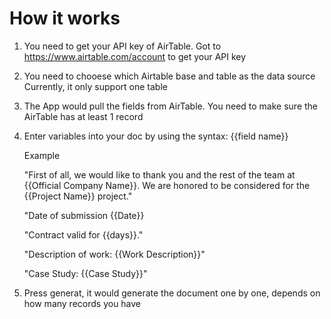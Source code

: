 # How it works

1. You need to get your API key of AirTable.
Got to https://www.airtable.com/account to get your API key

2. You need to chooese which Airtable base and table as the data source
Currently, it only support one table

3. The App would pull the fields from AirTable. You need to make sure the AirTable has at least 1 record

4. Enter variables into your doc by using the syntax: {{field name}}

   Example
   
   "First of all, we would like to thank you and the rest of the team at {{Official Company Name}}. We are honored to be considered for the {{Project Name}} project."
   
   "Date of submission {{Date}}
   
   "Contract valid for {{days}}."
   
   "Description of work: {{Work Description}}"
   
   "Case Study: {{Case Study}}"

5. Press generat, it would generate the document one by one, depends on how many records you have


